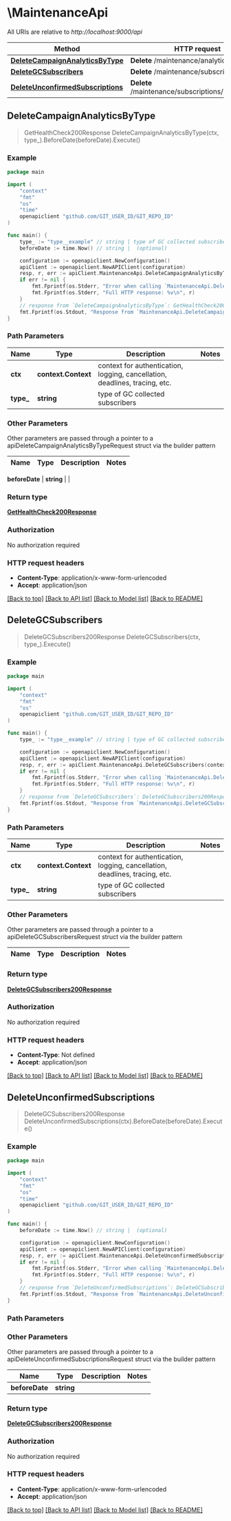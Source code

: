 # \MaintenanceApi

All URIs are relative to *http://localhost:9000/api*

Method | HTTP request | Description
------------- | ------------- | -------------
[**DeleteCampaignAnalyticsByType**](MaintenanceApi.md#DeleteCampaignAnalyticsByType) | **Delete** /maintenance/analytics/{type} | 
[**DeleteGCSubscribers**](MaintenanceApi.md#DeleteGCSubscribers) | **Delete** /maintenance/subscribers/{type} | 
[**DeleteUnconfirmedSubscriptions**](MaintenanceApi.md#DeleteUnconfirmedSubscriptions) | **Delete** /maintenance/subscriptions/unconfirmed | 



## DeleteCampaignAnalyticsByType

> GetHealthCheck200Response DeleteCampaignAnalyticsByType(ctx, type_).BeforeDate(beforeDate).Execute()





### Example

```go
package main

import (
    "context"
    "fmt"
    "os"
    "time"
    openapiclient "github.com/GIT_USER_ID/GIT_REPO_ID"
)

func main() {
    type_ := "type__example" // string | type of GC collected subscribers
    beforeDate := time.Now() // string |  (optional)

    configuration := openapiclient.NewConfiguration()
    apiClient := openapiclient.NewAPIClient(configuration)
    resp, r, err := apiClient.MaintenanceApi.DeleteCampaignAnalyticsByType(context.Background(), type_).BeforeDate(beforeDate).Execute()
    if err != nil {
        fmt.Fprintf(os.Stderr, "Error when calling `MaintenanceApi.DeleteCampaignAnalyticsByType``: %v\n", err)
        fmt.Fprintf(os.Stderr, "Full HTTP response: %v\n", r)
    }
    // response from `DeleteCampaignAnalyticsByType`: GetHealthCheck200Response
    fmt.Fprintf(os.Stdout, "Response from `MaintenanceApi.DeleteCampaignAnalyticsByType`: %v\n", resp)
}
```

### Path Parameters


Name | Type | Description  | Notes
------------- | ------------- | ------------- | -------------
**ctx** | **context.Context** | context for authentication, logging, cancellation, deadlines, tracing, etc.
**type_** | **string** | type of GC collected subscribers | 

### Other Parameters

Other parameters are passed through a pointer to a apiDeleteCampaignAnalyticsByTypeRequest struct via the builder pattern


Name | Type | Description  | Notes
------------- | ------------- | ------------- | -------------

 **beforeDate** | **string** |  | 

### Return type

[**GetHealthCheck200Response**](GetHealthCheck200Response.md)

### Authorization

No authorization required

### HTTP request headers

- **Content-Type**: application/x-www-form-urlencoded
- **Accept**: application/json

[[Back to top]](#) [[Back to API list]](../README.md#documentation-for-api-endpoints)
[[Back to Model list]](../README.md#documentation-for-models)
[[Back to README]](../README.md)


## DeleteGCSubscribers

> DeleteGCSubscribers200Response DeleteGCSubscribers(ctx, type_).Execute()





### Example

```go
package main

import (
    "context"
    "fmt"
    "os"
    openapiclient "github.com/GIT_USER_ID/GIT_REPO_ID"
)

func main() {
    type_ := "type__example" // string | type of GC collected subscribers

    configuration := openapiclient.NewConfiguration()
    apiClient := openapiclient.NewAPIClient(configuration)
    resp, r, err := apiClient.MaintenanceApi.DeleteGCSubscribers(context.Background(), type_).Execute()
    if err != nil {
        fmt.Fprintf(os.Stderr, "Error when calling `MaintenanceApi.DeleteGCSubscribers``: %v\n", err)
        fmt.Fprintf(os.Stderr, "Full HTTP response: %v\n", r)
    }
    // response from `DeleteGCSubscribers`: DeleteGCSubscribers200Response
    fmt.Fprintf(os.Stdout, "Response from `MaintenanceApi.DeleteGCSubscribers`: %v\n", resp)
}
```

### Path Parameters


Name | Type | Description  | Notes
------------- | ------------- | ------------- | -------------
**ctx** | **context.Context** | context for authentication, logging, cancellation, deadlines, tracing, etc.
**type_** | **string** | type of GC collected subscribers | 

### Other Parameters

Other parameters are passed through a pointer to a apiDeleteGCSubscribersRequest struct via the builder pattern


Name | Type | Description  | Notes
------------- | ------------- | ------------- | -------------


### Return type

[**DeleteGCSubscribers200Response**](DeleteGCSubscribers200Response.md)

### Authorization

No authorization required

### HTTP request headers

- **Content-Type**: Not defined
- **Accept**: application/json

[[Back to top]](#) [[Back to API list]](../README.md#documentation-for-api-endpoints)
[[Back to Model list]](../README.md#documentation-for-models)
[[Back to README]](../README.md)


## DeleteUnconfirmedSubscriptions

> DeleteGCSubscribers200Response DeleteUnconfirmedSubscriptions(ctx).BeforeDate(beforeDate).Execute()





### Example

```go
package main

import (
    "context"
    "fmt"
    "os"
    "time"
    openapiclient "github.com/GIT_USER_ID/GIT_REPO_ID"
)

func main() {
    beforeDate := time.Now() // string |  (optional)

    configuration := openapiclient.NewConfiguration()
    apiClient := openapiclient.NewAPIClient(configuration)
    resp, r, err := apiClient.MaintenanceApi.DeleteUnconfirmedSubscriptions(context.Background()).BeforeDate(beforeDate).Execute()
    if err != nil {
        fmt.Fprintf(os.Stderr, "Error when calling `MaintenanceApi.DeleteUnconfirmedSubscriptions``: %v\n", err)
        fmt.Fprintf(os.Stderr, "Full HTTP response: %v\n", r)
    }
    // response from `DeleteUnconfirmedSubscriptions`: DeleteGCSubscribers200Response
    fmt.Fprintf(os.Stdout, "Response from `MaintenanceApi.DeleteUnconfirmedSubscriptions`: %v\n", resp)
}
```

### Path Parameters



### Other Parameters

Other parameters are passed through a pointer to a apiDeleteUnconfirmedSubscriptionsRequest struct via the builder pattern


Name | Type | Description  | Notes
------------- | ------------- | ------------- | -------------
 **beforeDate** | **string** |  | 

### Return type

[**DeleteGCSubscribers200Response**](DeleteGCSubscribers200Response.md)

### Authorization

No authorization required

### HTTP request headers

- **Content-Type**: application/x-www-form-urlencoded
- **Accept**: application/json

[[Back to top]](#) [[Back to API list]](../README.md#documentation-for-api-endpoints)
[[Back to Model list]](../README.md#documentation-for-models)
[[Back to README]](../README.md)

